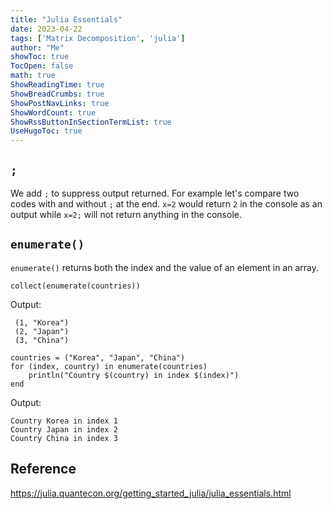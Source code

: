 ```yaml
---
title: "Julia Essentials" 
date: 2023-04-22
tags: ['Matrix Decomposition', 'julia']
author: "Me"
showToc: true
TocOpen: false
math: true
ShowReadingTime: true
ShowBreadCrumbs: true
ShowPostNavLinks: true
ShowWordCount: true
ShowRssButtonInSectionTermList: true
UseHugoToc: true
---
```


## `;`
We add `;` to suppress output returned. For example let's compare two codes with and without `;` at the end.  `x=2` would return `2` in the console as an output while `x=2;` will not return anything in the console. 

## `enumerate()`

`enumerate()` returns both the index and the value of an element in an array. 


```
collect(enumerate(countries))
```

Output:
```
 (1, "Korea")
 (2, "Japan")
 (3, "China")
```

```
countries = ("Korea", "Japan", "China")
for (index, country) in enumerate(countries) 
    println("Country $(country) in index $(index)")
end 
```

Output:
```
Country Korea in index 1
Country Japan in index 2
Country China in index 3
```


## Reference
https://julia.quantecon.org/getting_started_julia/julia_essentials.html